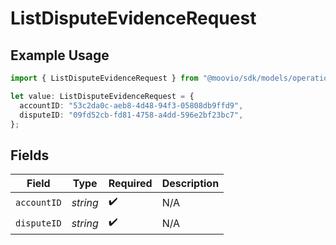 # ListDisputeEvidenceRequest

## Example Usage

```typescript
import { ListDisputeEvidenceRequest } from "@moovio/sdk/models/operations";

let value: ListDisputeEvidenceRequest = {
  accountID: "53c2da0c-aeb8-4d48-94f3-05808db9ffd9",
  disputeID: "09fd52cb-fd81-4758-a4dd-596e2bf23bc7",
};
```

## Fields

| Field              | Type               | Required           | Description        |
| ------------------ | ------------------ | ------------------ | ------------------ |
| `accountID`        | *string*           | :heavy_check_mark: | N/A                |
| `disputeID`        | *string*           | :heavy_check_mark: | N/A                |
